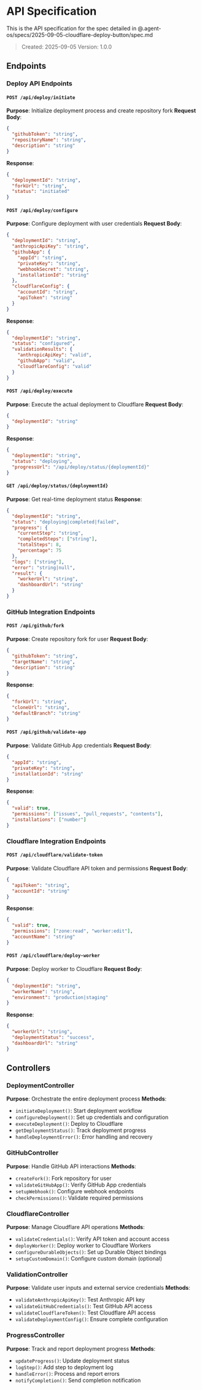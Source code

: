 # API Specification

This is the API specification for the spec detailed in @.agent-os/specs/2025-09-05-cloudflare-deploy-button/spec.md

> Created: 2025-09-05
> Version: 1.0.0

## Endpoints

### Deploy API Endpoints

#### `POST /api/deploy/initiate`
**Purpose**: Initialize deployment process and create repository fork
**Request Body**:
```json
{
  "githubToken": "string",
  "repositoryName": "string",
  "description": "string"
}
```
**Response**:
```json
{
  "deploymentId": "string",
  "forkUrl": "string",
  "status": "initiated"
}
```

#### `POST /api/deploy/configure`
**Purpose**: Configure deployment with user credentials
**Request Body**:
```json
{
  "deploymentId": "string",
  "anthropicApiKey": "string",
  "githubApp": {
    "appId": "string",
    "privateKey": "string",
    "webhookSecret": "string",
    "installationId": "string"
  },
  "cloudflareConfig": {
    "accountId": "string",
    "apiToken": "string"
  }
}
```
**Response**:
```json
{
  "deploymentId": "string",
  "status": "configured",
  "validationResults": {
    "anthropicApiKey": "valid",
    "githubApp": "valid",
    "cloudflareConfig": "valid"
  }
}
```

#### `POST /api/deploy/execute`
**Purpose**: Execute the actual deployment to Cloudflare
**Request Body**:
```json
{
  "deploymentId": "string"
}
```
**Response**:
```json
{
  "deploymentId": "string",
  "status": "deploying",
  "progressUrl": "/api/deploy/status/{deploymentId}"
}
```

#### `GET /api/deploy/status/{deploymentId}`
**Purpose**: Get real-time deployment status
**Response**:
```json
{
  "deploymentId": "string",
  "status": "deploying|completed|failed",
  "progress": {
    "currentStep": "string",
    "completedSteps": ["string"],
    "totalSteps": 8,
    "percentage": 75
  },
  "logs": ["string"],
  "error": "string|null",
  "result": {
    "workerUrl": "string",
    "dashboardUrl": "string"
  }
}
```

### GitHub Integration Endpoints

#### `POST /api/github/fork`
**Purpose**: Create repository fork for user
**Request Body**:
```json
{
  "githubToken": "string",
  "targetName": "string",
  "description": "string"
}
```
**Response**:
```json
{
  "forkUrl": "string",
  "cloneUrl": "string",
  "defaultBranch": "string"
}
```

#### `POST /api/github/validate-app`
**Purpose**: Validate GitHub App credentials
**Request Body**:
```json
{
  "appId": "string",
  "privateKey": "string",
  "installationId": "string"
}
```
**Response**:
```json
{
  "valid": true,
  "permissions": ["issues", "pull_requests", "contents"],
  "installations": ["number"]
}
```

### Cloudflare Integration Endpoints

#### `POST /api/cloudflare/validate-token`
**Purpose**: Validate Cloudflare API token and permissions
**Request Body**:
```json
{
  "apiToken": "string",
  "accountId": "string"
}
```
**Response**:
```json
{
  "valid": true,
  "permissions": ["zone:read", "worker:edit"],
  "accountName": "string"
}
```

#### `POST /api/cloudflare/deploy-worker`
**Purpose**: Deploy worker to Cloudflare
**Request Body**:
```json
{
  "deploymentId": "string",
  "workerName": "string",
  "environment": "production|staging"
}
```
**Response**:
```json
{
  "workerUrl": "string",
  "deploymentStatus": "success",
  "dashboardUrl": "string"
}
```

## Controllers

### DeploymentController
**Purpose**: Orchestrate the entire deployment process
**Methods**:
- `initiateDeployment()`: Start deployment workflow
- `configureDeployment()`: Set up credentials and configuration
- `executeDeployment()`: Deploy to Cloudflare
- `getDeploymentStatus()`: Track deployment progress
- `handleDeploymentError()`: Error handling and recovery

### GitHubController
**Purpose**: Handle GitHub API interactions
**Methods**:
- `createFork()`: Fork repository for user
- `validateGitHubApp()`: Verify GitHub App credentials
- `setupWebhook()`: Configure webhook endpoints
- `checkPermissions()`: Validate required permissions

### CloudflareController
**Purpose**: Manage Cloudflare API operations
**Methods**:
- `validateCredentials()`: Verify API token and account access
- `deployWorker()`: Deploy worker to Cloudflare Workers
- `configureDurableObjects()`: Set up Durable Object bindings
- `setupCustomDomain()`: Configure custom domain (optional)

### ValidationController
**Purpose**: Validate user inputs and external service credentials
**Methods**:
- `validateAnthropicApiKey()`: Test Anthropic API key
- `validateGitHubCredentials()`: Test GitHub API access
- `validateCloudflareToken()`: Test Cloudflare API access
- `validateDeploymentConfig()`: Ensure complete configuration

### ProgressController
**Purpose**: Track and report deployment progress
**Methods**:
- `updateProgress()`: Update deployment status
- `logStep()`: Add step to deployment log
- `handleError()`: Process and report errors
- `notifyCompletion()`: Send completion notification